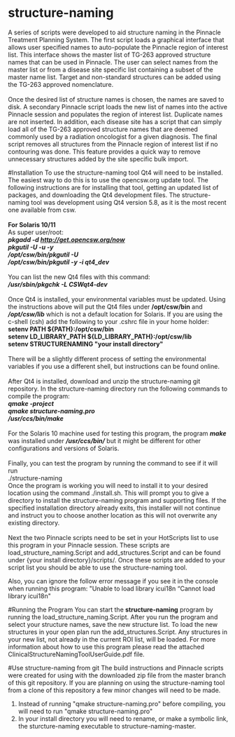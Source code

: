 # structure-naming
A series of scripts were developed to aid structure naming in the Pinnacle Treatment Planning System. The first script loads a graphical interface that allows user specified names to auto-populate the Pinnacle region of interest list.  This interface shows the master list of TG-263 approved structure names that can be used in Pinnacle. The user can select names from the master list or from a disease site specific list containing a subset of the master name list. Target and non-standard structures can be added using the TG-263 approved nomenclature. 
<br><br>
Once the desired list of structure names is chosen, the names are saved to disk. A secondary Pinnacle script loads the new list of names into the active Pinnacle session and populates the region of interest list. Duplicate names are not inserted.
In addition, each disease site has a script that can simply load all of the TG-263 approved structure names that are deemed commonly used by a radiation oncologist for a given diagnosis. The final script removes all structures from the Pinnacle region of interest list if no contouring was done. This feature provides a quick way to remove unnecessary structures added by the site specific bulk import.

#Installation
To use the structure-naming tool Qt4 will need to be installed. The easiest way to do this is to use the opencsw.org update tool. The following instructions are for installing that tool, getting an updated list of packages, and downloading the Qt4 development files. The structure-naming tool was development using Qt4 version 5.8, as it is the most recent one available from csw.
<br><br>
<b>For Solaris 10/11</b>
<br>As super user/root:
<br><b><i>pkgadd -d http://get.opencsw.org/now
<br>pkgutil -U -u -y
<br>/opt/csw/bin/pkgutil -U
<br>/opt/csw/bin/pkgutil -y -i qt4_dev</i></b>
<br><br>
You can list the new Qt4 files with this command:
<br><b><i>/usr/sbin/pkgchk -L CSWqt4-dev</i></b>
<br><br>Once Qt4 is installed, your environmental variables must be updated. Using the instructions above will put the Qt4 files under <b></i>/opt/csw/bin</i></b> and <b><i>/opt/csw/lib</i></b> which is not a default location for Solaris. If you are using the c-shell (csh) add the following to your .cshrc file in your home holder:
<br><b>setenv PATH ${PATH}:/opt/csw/bin 
<br>setenv LD_LIBRARY_PATH ${LD_LIBRARY_PATH}:/opt/csw/lib
<br>setenv STRUCTURENAMING "your install directory"</b>
<br><br>
There will be a slightly different process of setting the environmental variables if you use a different shell, but instructions can be found online.
<br><br>
After Qt4 is installed, download and unzip the structure-naming git repository. In the structure-naming directory run the following commands to compile the program:
<br><b><i>qmake -project
<br>qmake structure-naming.pro
<br>/usr/ccs/bin/make </i></b>
<br><br>
For the Solaris 10 machine used for testing this program, the program <b><i>make</b></i> was installed under <b><i>/usr/ccs/bin/</b></i> but it might be different for other configurations and versions of Solaris.
<br><br>
Finally, you can test the program by running the command to see if it will run
<br>./structure-naming
<br>Once the program is working you will need to install it to your desired location using the command ./install.sh. This will prompt you to give a directory to install the structure-naming program and supporting files. If the specified installation directory already exits, this installer will not continue and instruct you to choose another location as this will not overwrite any existing directory.
<br><br>Next the two Pinnacle scripts need to be set in your HotScripts list to use this program in your Pinnacle session. These scripts are load_structure_naming.Script and add_structures.Script and can be found under {your install directory}/scripts/. Once these scripts are added to your script list you should be able to use the structure-naming tool.

Also, you can ignore the follow error message if you see it in the console when running this program:
"Unable to load library icui18n “Cannot load library icui18n"

#Running the Program
You can start the <b>structure-naming</b> program by running the load_structure_naming.Script. After you run the program and select your structure names, save the new structure list. To load the new structures in your open plan run the add_structures.Script. Any structures in your new list, not already in the current ROI list, will be loaded. For more information about how to use this program please read the attached ClinicalStructureNamingToolUserGuide.pdf file.

#Use structure-naming from git
The build instructions and Pinnacle scripts were created for using with the downloaded zip file from the master branch of this git repository. If you are planning on using the structure-naming tool from a clone of this repository a few minor changes will need to be made.
<ol>
<li> Instead of running "qmake structure-naming.pro" before compiling, you will need to run "qmake structure-naming.pro" </li>
<li> In your install directory you will need to rename, or make a symbolic link, the sturcture-naming executable to structure-naming-master. </li>
</ol>
